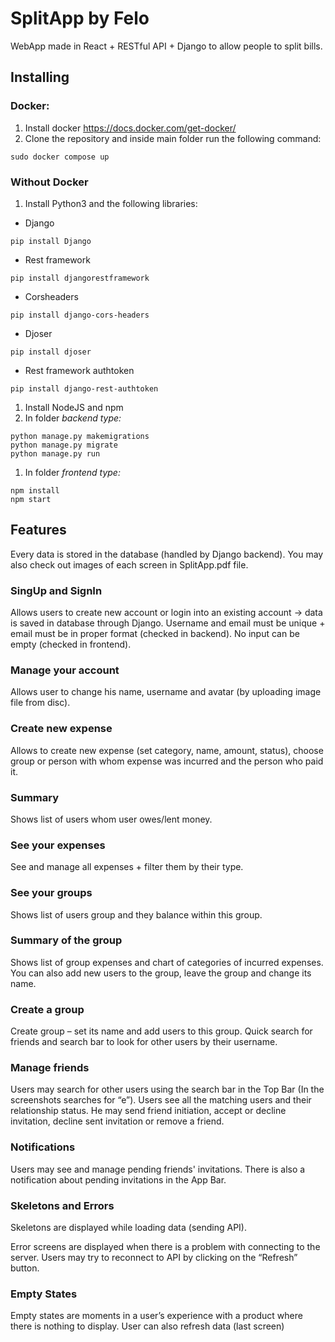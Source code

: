 # SplitApp by Felo

WebApp made in React + RESTful API + Django to allow people to split bills.

## Installing

### Docker:

1.  Install docker <https://docs.docker.com/get-docker/>
2.  Clone the repository and inside main folder run the following command:

```
sudo docker compose up
```

### Without Docker

1.  Install Python3 and the following libraries:

- Django

```
pip install Django
```

- Rest framework

```
pip install djangorestframework
```

- Corsheaders

```
pip install django-cors-headers
```

- Djoser

```
pip install djoser
```

- Rest framework authtoken

```
pip install django-rest-authtoken
```

1.  Install NodeJS and npm
2.  In folder _backend type:_

```
python manage.py makemigrations
python manage.py migrate
python manage.py run
```

1.  In folder _frontend type:_

```
npm install
npm start
```

## Features

Every data is stored in the database (handled by Django backend).
You may also check out images of each screen in SplitApp.pdf file.

### SingUp and SignIn

Allows users to create new account or login into an existing account -\> data is saved in database through Django. Username and email must be unique + email must be in proper format (checked in backend). No input can be empty (checked in frontend).

### Manage your account

Allows user to change his name, username and avatar (by uploading image file from disc).

### Create new expense

Allows to create new expense (set category, name, amount, status), choose group or person with whom expense was incurred and the person who paid it.

### Summary

Shows list of users whom user owes/lent money.

### See your expenses

See and manage all expenses + filter them by their type.

### See your groups

Shows list of users group and they balance within this group.

### Summary of the group

Shows list of group expenses and chart of categories of incurred expenses. You can also add new users to the group, leave the group and change its name.

### Create a group

Create group – set its name and add users to this group. Quick search for friends and search bar to look for other users by their username.

### Manage friends

Users may search for other users using the search bar in the Top Bar (In the screenshots searches for “e”). Users see all the matching users and their relationship status. He may send friend initiation, accept or decline invitation, decline sent invitation or remove a friend.

### Notifications

Users may see and manage pending friends' invitations. There is also a notification about pending invitations in the App Bar.

### Skeletons and Errors

Skeletons are displayed while loading data (sending API).

Error screens are displayed when there is a problem with connecting to the server. Users may try to reconnect to API by clicking on the “Refresh” button.

### Empty States

Empty states are moments in a user’s experience with a product where there is nothing to display. User can also refresh data (last screen)
